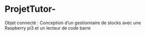 # ProjetTutor-
Objet connecté : Conception d’un gestionnaire de stocks avec une Raspberry pi3 et un lecteur de code barre

